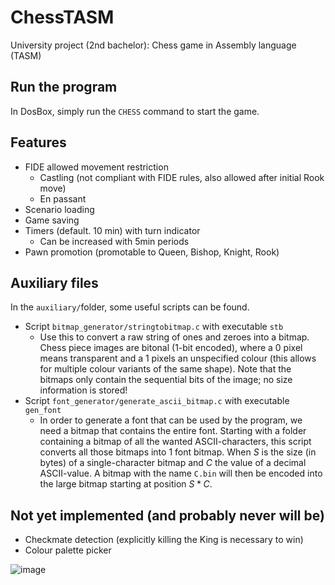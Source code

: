 # ChessTASM
University project (2nd bachelor): Chess game in Assembly language (TASM)

## Run the program
In DosBox, simply run the
``
CHESS
`` command to start the game.

## Features
- FIDE allowed movement restriction
  - Castling (not compliant with FIDE rules, also allowed after initial Rook move)
  - En passant
- Scenario loading
- Game saving
- Timers (default. 10 min) with turn indicator
  - Can be increased with 5min periods
- Pawn promotion (promotable to Queen, Bishop, Knight, Rook)

## Auxiliary files
In the ``auxiliary/``folder, some useful scripts can be found.
- Script ``bitmap_generator/stringtobitmap.c`` with executable ``stb``
  - Use this to convert a raw string of ones and zeroes into a bitmap. Chess piece images are bitonal (1-bit encoded), where a 0 pixel means transparent and a 1 pixels an unspecified colour (this allows for multiple colour variants of the same shape). Note that the bitmaps only contain the sequential bits of the image; no size information is stored!
- Script ``font_generator/generate_ascii_bitmap.c`` with executable ``gen_font``
  - In order to generate a font that can be used by the program, we need a bitmap that contains the entire font. Starting with a folder containing a bitmap of all the wanted ASCII-characters, this script converts all those bitmaps into 1 font bitmap. When $S$ is the size (in bytes) of a single-character bitmap and $C$ the value of a decimal ASCII-value. A bitmap with the name ``C.bin`` will then be encoded into the large bitmap starting at position $S*C$.
  
## Not yet implemented (and probably never will be)
- Checkmate detection (explicitly killing the King is necessary to win)
- Colour palette picker

![image](https://github.com/AbelStuker/ChessTASM/assets/62062732/7437ee0b-bafa-4f86-a328-8dca5f1bf8ea)
